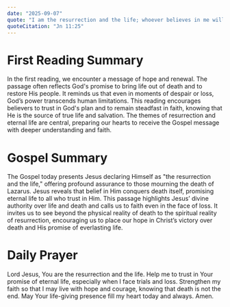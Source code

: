 ```yaml
---
date: "2025-09-07"
quote: "I am the resurrection and the life; whoever believes in me will never die."
quoteCitation: "Jn 11:25"
---
```


# First Reading Summary  
In the first reading, we encounter a message of hope and renewal. The passage often reflects God's promise to bring life out of death and to restore His people. It reminds us that even in moments of despair or loss, God’s power transcends human limitations. This reading encourages believers to trust in God's plan and to remain steadfast in faith, knowing that He is the source of true life and salvation. The themes of resurrection and eternal life are central, preparing our hearts to receive the Gospel message with deeper understanding and faith.

# Gospel Summary  
The Gospel today presents Jesus declaring Himself as "the resurrection and the life," offering profound assurance to those mourning the death of Lazarus. Jesus reveals that belief in Him conquers death itself, promising eternal life to all who trust in Him. This passage highlights Jesus’ divine authority over life and death and calls us to faith even in the face of loss. It invites us to see beyond the physical reality of death to the spiritual reality of resurrection, encouraging us to place our hope in Christ’s victory over death and His promise of everlasting life.

# Daily Prayer  
Lord Jesus, You are the resurrection and the life. Help me to trust in Your promise of eternal life, especially when I face trials and loss. Strengthen my faith so that I may live with hope and courage, knowing that death is not the end. May Your life-giving presence fill my heart today and always. Amen.